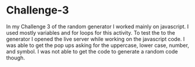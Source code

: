 # Challenge-3
In my Challenge 3 of the random generator I worked mainly on javascript. I used mostly variables and for loops for this activity. To test the to the generator I opened the live server while working on the javascript code. I was able to get the pop ups asking for the uppercase, lower case, number, and symbol. I was not able to get the code to generate a random code though.